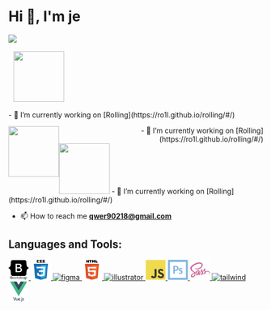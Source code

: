 <h1>Hi 👋, I'm je</h1>

<picture>
  <source
    srcset="https://github-readme-stats.vercel.app/api/top-langs/?username=ro1l&layout=compact&theme=transparent&title_color=ffffff&text_color=ffffff"
    media="(prefers-color-scheme: dark)"
  />
  <source
    srcset="https://github-readme-stats.vercel.app/api/top-langs/?username=ro1l&layout=compact&theme=transparent&title_color=000000&text_color=000000"
    media="(prefers-color-scheme: light), (prefers-color-scheme: no-preference)"
  />
  <img src="https://github-readme-stats.vercel.app/api?username=ro1l&show_icons=true" />
</picture>

<p>
    <img src="https://github.com/ro1l/ro1l/assets/129648509/11209d36-ea51-4b4f-a973-9b153f924b88" width="100" height="100" hspace="10" >
    <p alight=top>- 🔭 I’m currently working on [Rolling](https://ro1l.github.io/rolling/#/)</p>
      
</p>
<div>
    <img align=left src="https://github.com/ro1l/ro1l/assets/129648509/11209d36-ea51-4b4f-a973-9b153f924b88" width="100" height="100"/>
    <div  align=right>
      - 🔭 I’m currently working on [Rolling](https://ro1l.github.io/rolling/#/)
    </div>
<div>

<img src="https://github.com/ro1l/ro1l/assets/129648509/11209d36-ea51-4b4f-a973-9b153f924b88" width="100" height="100"/>
- 🔭 I’m currently working on [Rolling](https://ro1l.github.io/rolling/#/)

- 📫 How to reach me **qwer90218@gmail.com**

<h2 align="left">Languages and Tools:</h2>
<p align="left"> <a href="https://getbootstrap.com" target="_blank" rel="noreferrer"> <img src="https://raw.githubusercontent.com/devicons/devicon/master/icons/bootstrap/bootstrap-plain-wordmark.svg" alt="bootstrap" width="40" height="40"/> </a> <a href="https://www.w3schools.com/css/" target="_blank" rel="noreferrer"> <img src="https://raw.githubusercontent.com/devicons/devicon/master/icons/css3/css3-original-wordmark.svg" alt="css3" width="40" height="40"/> </a> <a href="https://www.figma.com/" target="_blank" rel="noreferrer"> <img src="https://www.vectorlogo.zone/logos/figma/figma-icon.svg" alt="figma" width="40" height="40"/> </a> <a href="https://www.w3.org/html/" target="_blank" rel="noreferrer"> <img src="https://raw.githubusercontent.com/devicons/devicon/master/icons/html5/html5-original-wordmark.svg" alt="html5" width="40" height="40"/> </a> <a href="https://www.adobe.com/in/products/illustrator.html" target="_blank" rel="noreferrer"> <img src="https://www.vectorlogo.zone/logos/adobe_illustrator/adobe_illustrator-icon.svg" alt="illustrator" width="40" height="40"/> </a> <a href="https://developer.mozilla.org/en-US/docs/Web/JavaScript" target="_blank" rel="noreferrer"> <img src="https://raw.githubusercontent.com/devicons/devicon/master/icons/javascript/javascript-original.svg" alt="javascript" width="40" height="40"/> </a> <a href="https://www.photoshop.com/en" target="_blank" rel="noreferrer"> <img src="https://raw.githubusercontent.com/devicons/devicon/master/icons/photoshop/photoshop-line.svg" alt="photoshop" width="40" height="40"/> </a> <a href="https://sass-lang.com" target="_blank" rel="noreferrer"> <img src="https://raw.githubusercontent.com/devicons/devicon/master/icons/sass/sass-original.svg" alt="sass" width="40" height="40"/> </a> <a href="https://tailwindcss.com/" target="_blank" rel="noreferrer"> <img src="https://www.vectorlogo.zone/logos/tailwindcss/tailwindcss-icon.svg" alt="tailwind" width="40" height="40"/> </a> <a href="https://vuejs.org/" target="_blank" rel="noreferrer"> <img src="https://raw.githubusercontent.com/devicons/devicon/master/icons/vuejs/vuejs-original-wordmark.svg" alt="vuejs" width="40" height="40"/> </a> </p>
